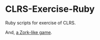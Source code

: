 CLRS-Exercise-Ruby
==================

Ruby scripts for exercise of CLRS.

And, [a Zork-like game](http://github.com/momo9/CLRS-Exercise-Ruby/tree/master/zork-like-game).